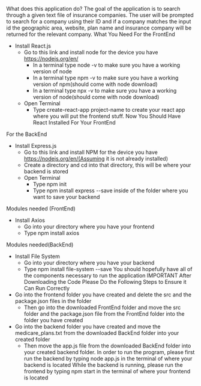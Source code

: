 ﻿What does this application do?
The goal of the application is to search through a given text file of insurance companies. The user will be prompted to search for a company using their ID and if a company matches the input id the geographic area, website, plan name and insurance company will be returned for the relevant company.
What You Need
For the FrontEnd
* Install React.js
   * Go to this link and install node for the device you have https://nodejs.org/en/
      * In a terminal type node -v to make sure you have a working version of node
      * In a terminal type npm -v to make sure you have a working version of npm(should come with node download)
      * In a terminal type npx -v to make sure you have a working version of node(should come with node download)
   * Open Terminal
      * Type create-react-app project-name to create your react app where you will put the frontend stuff.
Now You Should Have React Installed For Your FrontEnd


For the BackEnd
* Install Express.js
   * Go to this link and install NPM for the device you have https://nodejs.org/en/(Assuming it is not already installed)
   * Create a directory and cd into that directory, this will be where your backend is stored
   * Open Terminal
      * Type npm init
      * Type npm install express --save inside of the folder where you want to save your backend


Modules needed (FrontEnd)
* Install Axios
   * Go into your directory where you have your frontend
   * Type npm install axios


Modules needed(BackEnd)
* Install File System
   * Go into your directory where you have your backend
   * Type npm install file-system --save
You should hopefully have all of the components necessary to run the application
IMPORTANT
After Downloading the Code Please Do the Following Steps to Ensure it Can Run Correctly
* Go into the frontend folder you have created and delete the src and the package.json files in the folder
   * Then go into the downloaded FrontEnd folder and move the src folder and the package.json file from the FrontEnd folder into the folder you have created
* Go into the backend folder you have created and move the medicare_plans.txt from the downloaded BackEnd folder into your created folder
   * Then move the app.js file from the downloaded BackEnd folder into your created backend folder.
In order to run the program, please first run the backend by typing node app.js in the terminal of where your backend is located
While the backend is running, please run the frontend by typing npm start in the terminal of where your frontend is located